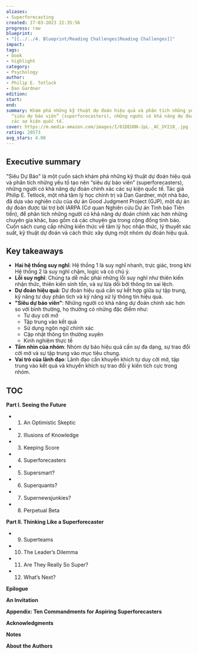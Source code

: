 ```yaml
---
aliases:
- Superforecasting
created: 17-03-2023 22:35:56
progress: raw
blueprint:
- "[[../../4. Blueprint/Reading Challenges|Reading Challenges]]"
impact:
tags:
- book
- highlight
category:
- Psychology
author:
- Philip E. Tetlock
- Dan Gardner
edition:
start:
end:
summary: Khám phá những kỹ thuật dự đoán hiệu quả và phân tích những yếu tố tạo nên
  “siêu dự báo viên” (superforecasters), những người có khả năng dự đoán chính xác
  các sự kiện quốc tế.
cover: https://m.media-amazon.com/images/I/81DEUON-JpL._AC_UY218_.jpg
rating: 20573
avg_stars: 4.08
---
```



## Executive summary

"Siêu Dự Báo" là một cuốn sách khám phá những kỹ thuật dự đoán hiệu quả và phân tích những yếu tố tạo nên “siêu dự báo viên” (superforecasters), những người có khả năng dự đoán chính xác các sự kiện quốc tế. Tác giả Philip E. Tetlock, một nhà tâm lý học chính trị và Dan Gardner, một nhà báo, đã dựa vào nghiên cứu của dự án Good Judgment Project (GJP), một dự án dự đoán được tài trợ bởi IARPA (Cơ quan Nghiên cứu Dự án Tình báo Tiên tiến), để phân tích những người có khả năng dự đoán chính xác hơn những chuyên gia khác, bao gồm cả các chuyên gia trong cộng đồng tình báo. Cuốn sách cung cấp những kiến thức về tâm lý học nhận thức, lý thuyết xác suất, kỹ thuật dự đoán và cách thức xây dựng một nhóm dự đoán hiệu quả.

## Key takeaways

* **Hai hệ thống suy nghĩ**:  Hệ thống 1 là suy nghĩ nhanh, trực giác,  trong khi Hệ thống 2 là suy nghĩ chậm, logic và có chủ ý.
* **Lỗi suy nghĩ**: Chúng ta dễ mắc phải những lỗi suy nghĩ như thiên kiến ​​nhận thức, thiên kiến ​​sinh tồn, và sự lừa dối bởi thông tin sai lệch. 
* **Dự đoán hiệu quả**: Dự đoán hiệu quả cần sự kết hợp giữa sự tập trung, kỹ năng tư duy phân tích và kỹ năng xử lý thông tin hiệu quả. 
* **"Siêu dự báo viên"**: Những người có khả năng dự đoán chính xác hơn so với bình thường, họ thường có những đặc điểm như:
    * Tư duy cởi mở
    * Tập trung vào kết quả
    * Sử dụng ngôn ngữ chính xác
    * Cập nhật thông tin thường xuyên
    *  Kinh nghiệm thực tế
* **Tầm nhìn của nhóm**: Nhóm dự báo hiệu quả  cần sự đa dạng,  sự trao đổi cởi mở và sự tập trung vào mục tiêu chung.
* **Vai trò của lãnh đạo**: Lãnh đạo cần khuyến khích tư duy cởi mở, tập trung vào kết quả và khuyến khích sự trao đổi ý kiến  tích cực  trong nhóm.

## TOC

**Part I. Seeing the Future**
* 1. An Optimistic Skeptic
* 2. Illusions of Knowledge
* 3. Keeping Score
* 4. Superforecasters
* 5. Supersmart?
* 6. Superquants?
* 7. Supernewsjunkies?
* 8. Perpetual Beta

**Part II. Thinking Like a Superforecaster**
* 9. Superteams
* 10. The Leader’s Dilemma
* 11. Are They Really So Super?
* 12. What’s Next?

**Epilogue**

**An Invitation**

**Appendix: Ten Commandments for Aspiring Superforecasters**

**Acknowledgments**

**Notes**

**About the Authors**

